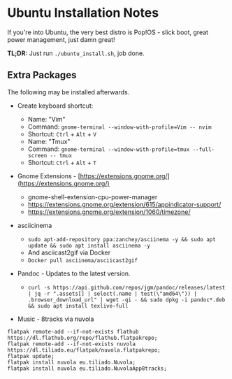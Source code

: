 # Ubuntu Installation Notes

If you're into Ubuntu, the very best distro is Pop!OS - slick boot, great power management, just damn great!

**TL;DR:** Just run `./ubuntu_install.sh`, job done.

## Extra Packages

The following may be installed afterwards.

- Create keyboard shortcut:
    - Name: "Vim"
    - Command: `gnome-terminal --window-with-profile=Vim -- nvim`
    - Shortcut: `Ctrl` + `Alt` + `V`
    - Name: "Tmux"
    - Command: `gnome-terminal --window-with-profile=tmux --full-screen -- tmux`
    - Shortcut: `Ctrl` + `Alt` + `T`

- Gnome Extensions - [https://extensions.gnome.org/](https://extensions.gnome.org/)
  - gnome-shell-extension-cpu-power-manager
  - https://extensions.gnome.org/extension/615/appindicator-support/
  - https://extensions.gnome.org/extension/1060/timezone/
- asciicinema
  - `sudo apt-add-repository ppa:zanchey/asciinema -y && sudo apt update && sudo apt install asciinema -y`
  - And asciicast2gif via Docker
  - `Docker pull asciinema/asciicast2gif`
- Pandoc - Updates to the latest version.
  - `curl -s https://api.github.com/repos/jgm/pandoc/releases/latest | jq -r ".assets[] | select(.name | test(\"amd64\")) | .browser_download_url" | wget -qi - && sudo dpkg -i pandoc*.deb && sudo apt install texlive-full`

- Music - 8tracks via nuvola
```
flatpak remote-add --if-not-exists flathub https://dl.flathub.org/repo/flathub.flatpakrepo;
flatpak remote-add --if-not-exists nuvola https://dl.tiliado.eu/flatpak/nuvola.flatpakrepo;
flatpak update;
flatpak install nuvola eu.tiliado.Nuvola;
flatpak install nuvola eu.tiliado.NuvolaApp8tracks;
```
